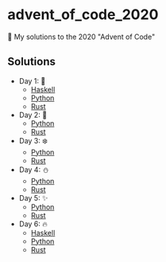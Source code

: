 # advent_of_code_2020
🎅 My solutions to the 2020 "Advent of Code"


## Solutions

* Day 1:  :santa:
    * [Haskell](Day1-9/1.hs)
    * [Python](Day1-9/1.py)
    * [Rust](Day1-9/day1_rs)
* Day 2:  :star2:
    * [Python](Day1-9/2.py)
    * [Rust](Day1-9/day2_rs)
* Day 3:  :snowflake:
    * [Python](Day1-9/3.py)
    * [Rust](Day1-9/day3_rs)
* Day 4:  :snowman:
    * [Python](Day1-9/4.py)
    * [Rust](Day1-9/day4_rs)
* Day 5:  :sparkles:
    * [Python](Day1-9/5.py)
    * [Rust](Day1-9/day5_rs)
* Day 6:  :fire:
    * [Haskell](Day1-9/6.hs)
    * [Python](Day1-9/6.py)
    * [Rust](Day1-9/day6_rs)

